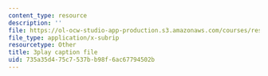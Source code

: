 ```yaml
---
content_type: resource
description: ''
file: https://ol-ocw-studio-app-production.s3.amazonaws.com/courses/res-6-012-introduction-to-probability-spring-2018/735a35d475c7537bb98f6ac67794502b_2_KBeHiUDiY.vtt
file_type: application/x-subrip
resourcetype: Other
title: 3play caption file
uid: 735a35d4-75c7-537b-b98f-6ac67794502b
---
```

